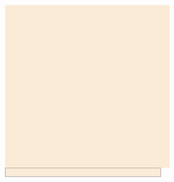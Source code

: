<p id='content' class='content-area common'></p>
<textarea id='target' class='common'></textarea>

<script src="https://rawcdn.githack.com/brwhale/KataScript/602801fdd1a97e11978ea189b854d0f11b00845f/jssrc/kscript.js" ></script>
<script type="text/javascript"> 
function readLine(str) {
	var buffer = _malloc(str.length + 1);
	stringToUTF8(str, buffer, str.length + 1);
	_readLine(buffer);
	_free(buffer);
}

function displayInput(a) {
  var inp = document.getElementById('content');
	inp.innerHTML += '> ' + a + '</br>';
  inp.scrollTop = inp.scrollHeight;
}

document.getElementById('target').addEventListener('input', (event) => {
	var elem = document.getElementById('target');
  if (elem.value.endsWith('\n')) {
	  elem.value.split('\n').forEach(e => {displayInput(e); readLine(e);});
	  elem.value = '';
  }
});
</script>
<style>
  .common {
    padding: 1em;
    margin: 0;
    width: 100%;
    background-color: antiquewhite;
  }
  textarea { 
    height: 1em;
    resize: none;
    overflow: hidden;
    }
  .content-area{    
    height: 500px;
    overflow: auto;
  }
</style>
